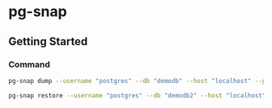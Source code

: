 # pg-snap

## Getting Started

### Command

```bash
pg-snap dump --username "postgres" --db "demodb" --host "localhost" --password "postgres" --skip-tables "test.*,public.Cats,public.Event*"
```

```bash
pg-snap restore --username "postgres" --db "demodb2" --host "localhost" --password "postgres"
```
